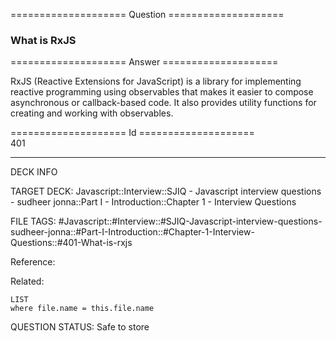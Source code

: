 ==================== Question ====================  

### What is RxJS  

==================== Answer ====================  

RxJS (Reactive Extensions for JavaScript) is a library for implementing reactive
programming using observables that makes it easier to compose asynchronous or
callback-based code. It also provides utility functions for creating and working
with observables.

==================== Id ====================  
401

---

DECK INFO

TARGET DECK: Javascript::Interview::SJIQ - Javascript interview questions - sudheer jonna::Part I - Introduction::Chapter 1 - Interview Questions

FILE TAGS: #Javascript::#Interview::#SJIQ-Javascript-interview-questions-sudheer-jonna::#Part-I-Introduction::#Chapter-1-Interview-Questions::#401-What-is-rxjs

Reference:

Related:

```dataview
LIST
where file.name = this.file.name
```

QUESTION STATUS: Safe to store
